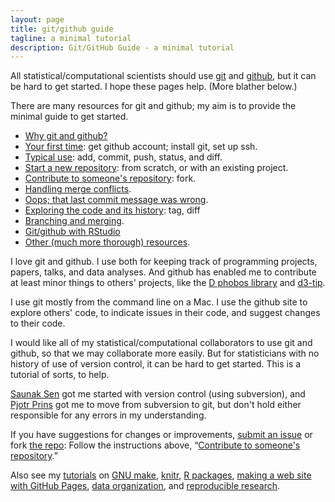 ```yaml
---
layout: page
title: git/github guide
tagline: a minimal tutorial
description: Git/GitHub Guide - a minimal tutorial
---
```


All statistical/computational scientists should use
[git](https://git-scm.com) and [github](https://github.com), but it can be
hard to get started.  I hope these pages help.  (More blather below.)

There are many resources for git and github; my aim is to provide the
minimal guide to get started.

- [Why git and github?](pages/why.html)
- [Your first time](pages/first_time.html): get github account;
  install git, set up ssh.
- [Typical use](pages/routine.html): add, commit, push, status,
  and diff.
- [Start a new repository](pages/init.html): from scratch, or with an
  existing project.
- [Contribute to someone's repository](pages/fork.html): fork.
- [Handling merge conflicts](pages/merge_conflicts.html).
- [Oops; that last commit message was wrong](pages/amend_commit_msg.html).
- [Exploring the code and its history](pages/exploring_code.html):
  tag, diff
- [Branching and merging](pages/branching.html).
- [Git/github with RStudio](pages/rstudio.html)
- [Other (much more thorough) resources](pages/resources.html).

I love git and github.  I use both for keeping track of programming
projects, papers, talks, and data analyses.  And github has enabled me
to contribute at least minor things to others' projects, like the
[D phobos library](https://github.com/D-Programming-Language/phobos)
and [d3-tip](https://github.com/Caged/d3-tip).

I use git mostly from the command line on a Mac.  I use the github
site to explore others' code, to indicate issues in their code, and
suggest changes to their code.

I would like all of my statistical/computational collaborators to use
git and github, so that we
may collaborate more easily.  But for
statisticians with no history of use of version control, it can be
hard to get started.  This is a tutorial of sorts, to help.

[Saunak Sen](http://www.epibiostat.ucsf.edu/biostat/sen/index.html)
got me started with version control (using subversion), and
[Pjotr Prins](http://www.thebird.nl) got me to move from subversion to
git, but don't hold either responsible for any errors in my
understanding.

If you have suggestions for changes or improvements,
[submit an issue](https://github.com/kbroman/github_tutorial/issues) or
fork [the repo](https://github.com/kbroman/github_tutorial): Follow the
instructions above, &ldquo;[Contribute to someone's repository](pages/fork.html).&rdquo;

Also see my [tutorials](https://kbroman.org/pages/tutorials) on
[GNU make](https://kbroman.org/minimal_make),
[knitr](https://kbroman.org/knitr_knutshell),
[R packages](https://kbroman.org/pkg_primer),
[making a web site with GitHub Pages](https://kbroman.org/simple_site),
[data organization](https://kbroman.org/dataorg),
and [reproducible research](https://kbroman.org/steps2rr).
